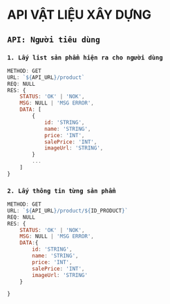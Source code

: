 # API VẬT LIỆU XÂY DỰNG

## `API: Người tiêu dùng`

### `1. Lấy list sản phẩm hiện ra cho người dùng`

```javascript
METHOD: GET
URL: `${API_URL}/product`
REQ: NULL
RES: {
    STATUS: 'OK' | 'NOK',
    MSG: NULL | 'MSG ERROR',
    DATA: [
        {
            id: 'STRING',
            name: 'STRING',
            price: 'INT',
            salePrice: 'INT',
            imageUrl: 'STRING',
        }
        ...
    ]
}
```

### `2. Lấy thông tin từng sản phẩm`

```javascript
METHOD: GET
URL: `${API_URL}/product/${ID_PRODUCT}`
REQ: NULL
RES: {
    STATUS: 'OK' | 'NOK',
    MSG: NULL | 'MSG ERROR',
    DATA:{
        id: 'STRING',
        name: 'STRING',
        price: 'INT',
        salePrice: 'INT',
        imageUrl: 'STRING'
    }

}
```
